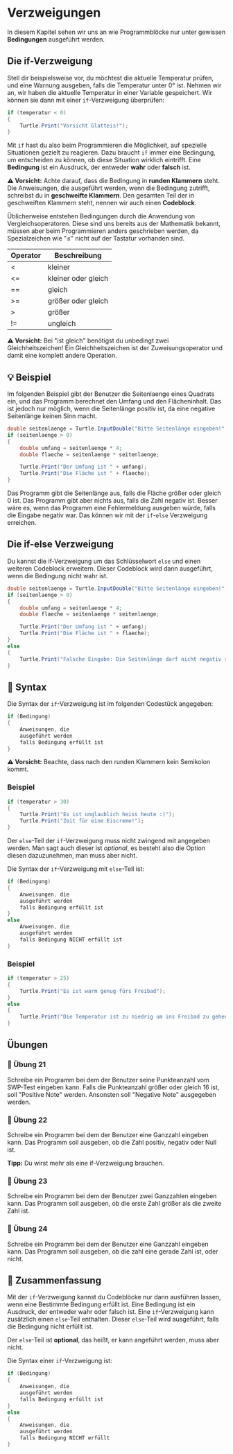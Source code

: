 # Verzweigungen

In diesem Kapitel sehen wir uns an wie
Programmblöcke nur unter gewissen **Bedingungen** ausgeführt werden.

## Die if-Verzweigung
Stell dir beispielsweise vor, du möchtest die aktuelle Temperatur prüfen,
und eine Warnung ausgeben, falls die Temperatur unter 0° ist.
Nehmen wir an, wir haben die aktuelle Temperatur in einer Variable gespeichert.
Wir können sie dann mit einer `if`-Verzweigung überprüfen:

```c#
if (temperatur < 0)
{
    Turtle.Print("Vorsicht Glatteis!");
}
```

Mit `if` hast du also beim Programmieren die Möglichkeit, auf spezielle
Situationen gezielt zu reagieren. Dazu braucht `if` immer eine Bedingung,
um entscheiden zu können, ob diese Situation wirklich eintrifft.
Eine **Bedingung** ist ein Ausdruck, der entweder **wahr** oder **falsch** ist.

**⚠️ Vorsicht:** Achte darauf, dass die Bedingung in **runden Klammern** steht. Die Anweisungen, die ausgeführt werden, wenn die Bedingung zutrifft, schreibst du in **geschweifte Klammern**.
Den gesamten Teil der in geschweiften Klammern steht, nennen wir auch einen **Codeblock**.

Üblicherweise entstehen Bedingungen durch die Anwendung von Vergleichsoperatoren.
Diese sind uns bereits aus der Mathematik bekannt,
müssen aber beim Programmieren anders geschrieben werden,
da Spezialzeichen wie "≤" nicht auf der Tastatur vorhanden sind.


| Operator | Beschreibung |
|-------|-------|
| < | kleiner |
| <= | kleiner oder gleich |
| == | gleich |
| >= | größer oder gleich |
| > | größer |
| != | ungleich |

**⚠️ Vorsicht:** Bei "ist gleich" benötigst du unbedingt zwei Gleichheitszeichen!
Ein Gleichheitszeichen ist der Zuweisungsoperator und damit eine
komplett andere Operation.

## 💡 Beispiel

Im folgenden Beispiel gibt der Benutzer die Seitenlaenge eines Quadrats ein,
und das Programm berechnet den Umfang und den Flächeninhalt.
Das ist jedoch nur möglich, wenn die Seitenlänge positiv ist,
da eine negative Seitenlänge keinen Sinn macht.

```c#
double seitenlaenge = Turtle.InputDouble("Bitte Seitenlänge eingeben!");
if (seitenlaenge > 0) 
{
    double umfang = seitenlaenge * 4;
    double flaeche = seitenlaenge * seitenlaenge;

    Turtle.Print("Der Umfang ist " + umfang);
    Turtle.Print("Die Fläche ist " + flaeche);
}
```

Das Programm gibt die Seitenlänge aus, falls die Fläche größer oder gleich 0 ist.
Das Programm gibt aber nichts aus, falls die Zahl negativ ist.
Besser wäre es, wenn das Programm eine Fehlermeldung ausgeben würde,
falls die Eingabe negativ war. Das können wir mit der `if`-`else` Verzweigung erreichen.

## Die if-else Verzweigung

Du kannst die if-Verzweigung um das Schlüsselwort `else` und einen weiteren
Codeblock erweitern. Dieser Codeblock wird dann ausgeführt,
wenn die Bedingung nicht wahr ist.


```c#
double seitenlaenge = Turtle.InputDouble("Bitte Seitenlänge eingeben!");
if (seitenlaenge > 0) 
{
    double umfang = seitenlaenge * 4;
    double flaeche = seitenlaenge * seitenlaenge;

    Turtle.Print("Der Umfang ist " + umfang);
    Turtle.Print("Die Fläche ist " + flaeche);
}
else
{
    Turtle.Print("Falsche Eingabe: Die Seitenlänge darf nicht negativ sein");
}
```
## 📜 Syntax

Die Syntax der `if`-Verzweigung ist im folgenden Codestück angegeben:


```cs
if (Bedingung)
{
    Anweisungen, die
    ausgeführt werden
    falls Bedingung erfüllt ist
}
```

**⚠️ Vorsicht:** Beachte, dass nach den runden Klammern kein Semikolon kommt. 

### Beispiel

```cs
if (temperatur > 30)
{
    Turtle.Print("Es ist unglaublich heiss heute :)");
    Turtle.Print("Zeit für eine Eiscreme!");
}
```

Der `else`-Teil der `if`-Verzweigung muss nicht zwingend
mit angegeben werden. Man sagt auch dieser ist *optional*,
es besteht also die Option diesen dazuzunehmen,
man muss aber nicht.

Die Syntax  der `if`-Verzweigung mit `else`-Teil ist:
```cs
if (Bedingung)
{
    Anweisungen, die
    ausgeführt werden
    falls Bedingung erfüllt ist
}
else
    Anweisungen, die
    ausgeführt werden
    falls Bedingung NICHT erfüllt ist
}
```

### Beispiel

```cs
if (temperatur > 25)
{
    Turtle.Print("Es ist warm genug fürs Freibad");
}
else
{
    Turtle.Print("Die Temperatur ist zu niedrig um ins Freibad zu gehen");
}
```

## Übungen

### 📝 Übung 21

Schreibe ein Programm bei dem der Benutzer seine Punkteanzahl vom 
SWP-Test eingeben kann. Falls die Punkteanzahl größer oder gleich 16 ist,
soll "Positive Note" werden.
Ansonsten soll "Negative Note" ausgegeben werden.

### 📝 Übung 22

Schreibe ein Programm bei dem der Benutzer eine Ganzzahl eingeben kann.
Das Programm soll ausgeben, ob die Zahl positiv, negativ oder Null ist.

**Tipp:** Du wirst mehr als eine if-Verzweigung brauchen.

### 📝 Übung 23
Schreibe ein Programm bei dem der Benutzer zwei Ganzzahlen eingeben kann.
Das Programm soll ausgeben, ob die erste Zahl größer als die zweite Zahl ist.

### 📝 Übung 24
Schreibe ein Programm bei dem der Benutzer eine Ganzzahl eingeben kann.
Das Programm soll ausgeben, ob die zahl eine gerade Zahl ist, oder nicht.

<!-- 
Schreibe ein Programm bei dem der Benutzer einen String eingeben kann.
Prüfe ob der eingegebene Wert gleich "Sesam öffne dich" ist.
Falls ja, soll "Du hast das Passwort erraten" ausgegeben werden.
Falls nein, soll "Das war falsch" ausgegeben werden.

**Tipp:** Beachte, dass du Strings immer in doppelten Hochkomma schreiben musst!
-->



## 🧭 Zusammenfassung
Mit der `if`-Verzweigung kannst du Codeblöcke nur dann ausführen lassen,
wenn eine Bestimmte Bedingung erfüllt ist.
Eine Bedingung ist ein Ausdruck, der entweder wahr oder falsch ist.
Eine `if`-Verzweigung kann zusätzlich einen `else`-Teil enthalten.
Dieser `else`-Teil wird ausgeführt, falls die Bedingung nicht erfüllt ist.

Der `else`-Teil ist **optional**, das heißt, er kann angeführt werden, muss aber nicht.

Die Syntax einer `if`-Verzweigung ist:
```cs
if (Bedingung)
{
    Anweisungen, die
    ausgeführt werden
    falls Bedingung erfüllt ist
}
else
{
    Anweisungen, die
    ausgeführt werden
    falls Bedingung NICHT erfüllt
}
```
 






























